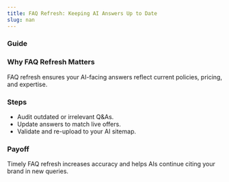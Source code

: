 ```yaml
---
title: FAQ Refresh: Keeping AI Answers Up to Date
slug: nan
---
```


### Guide
### Why FAQ Refresh Matters
FAQ refresh ensures your AI-facing answers reflect current policies, pricing, and expertise.

### Steps
- Audit outdated or irrelevant Q&As.
- Update answers to match live offers.
- Validate and re-upload to your AI sitemap.

### Payoff
Timely FAQ refresh increases accuracy and helps AIs continue citing your brand in new queries.